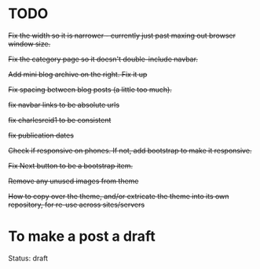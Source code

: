 # TODO

<s>Fix the width so it is narrower - currently just past maxing out browser window size.</s>

<s>Fix the category page so it doesn't double-include navbar.</s>

<s>Add mini blog archive on the right. Fix it up</s>

<s>Fix spacing between blog posts (a little too much).</s>

<s>fix navbar links to be absolute urls</s>

<s>fix charlesreid1 to be consistent</s>

<s>fix publication dates</s>

<s>Check if responsive on phones. If not, add bootstrap to make it responsive.</s>

<s>Fix Next button to be a bootstrap item.</s>

<s>Remove any unused images from theme</s>

<s>How to copy over the theme, and/or extricate the theme into its own repository, for re-use across sites/servers</s>


# To make a post a draft

Status: draft
